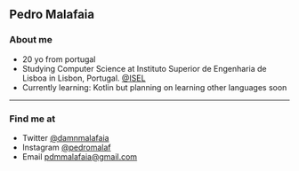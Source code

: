 ## Pedro Malafaia

### About me 
- 20 yo from portugal
- Studying Computer Science at Instituto Superior de Engenharia de Lisboa in Lisbon, Portugal. [@ISEL](https://www.isel.pt/en/)
- Currently learning: Kotlin but planning on learning other languages soon

<hr>

### Find me at 
- Twitter [@damnmalafaia](https://twitter.com/damnmalafaia)
- Instagram [@pedromalaf](https://www.instagram.com/pedromalaf/)
- Email pdmmalafaia@gmail.com



<!--
**pedroMalaf/pedroMalaf** is a ✨ _special_ ✨ repository because its `README.md` (this file) appears on your GitHub profile.

Here are some ideas to get you started:

- 🔭 I’m currently working on ...
- 🌱 I’m currently learning ...
- 👯 I’m looking to collaborate on ...
- 🤔 I’m looking for help with ...
- 💬 Ask me about ...
- 📫 How to reach me: ...
- 😄 Pronouns: ...
- ⚡ Fun fact: ...
-->

